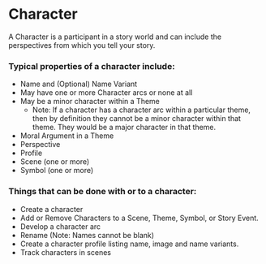 # Character

A Character is a participant in a story world and can include the perspectives from which you tell your story. 

### Typical properties of a character include:

- Name and (Optional) Name Variant
- May have one or more Character arcs or none at all
- May be a minor character within a Theme
  - Note: If a character has a character arc within a particular theme, then by definition they cannot be a minor character within that theme.  They would be a major character in that theme.
- Moral Argument in a Theme
- Perspective
- Profile
- Scene (one or more)
- Symbol (one or more)


### Things that can be done with or to a character:

- Create a character
- Add or Remove Characters to a Scene, Theme, Symbol, or Story Event. 
- Develop a character arc 
- Rename (Note: Names cannot be blank)
- Create a character profile listing name, image and name variants. 
- Track characters in scenes
